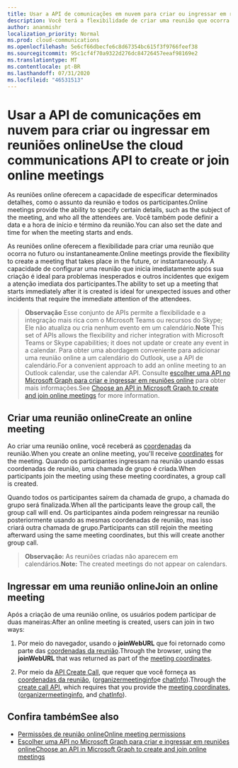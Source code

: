 ```yaml
---
title: Usar a API de comunicações em nuvem para criar ou ingressar em reuniões online
description: Você terá a flexibilidade de criar uma reunião que ocorra no futuro ou instantaneamente
author: ananmishr
localization_priority: Normal
ms.prod: cloud-communications
ms.openlocfilehash: 5e6cf66dbecfe6c8d67354bc615f3f9766feef38
ms.sourcegitcommit: 95c1cf4f70a9322d276dc84726457eeaf98169e2
ms.translationtype: MT
ms.contentlocale: pt-BR
ms.lasthandoff: 07/31/2020
ms.locfileid: "46531513"
---
```

# <a name="use-the-cloud-communications-api-to-create-or-join-online-meetings"></a><span data-ttu-id="db144-103">Usar a API de comunicações em nuvem para criar ou ingressar em reuniões online</span><span class="sxs-lookup"><span data-stu-id="db144-103">Use the cloud communications API to create or join online meetings</span></span>

<span data-ttu-id="db144-104">As reuniões online oferecem a capacidade de especificar determinados detalhes, como o assunto da reunião e todos os participantes.</span><span class="sxs-lookup"><span data-stu-id="db144-104">Online meetings provide the ability to specify certain details, such as the subject of the meeting, and who all the attendees are.</span></span> <span data-ttu-id="db144-105">Você também pode definir a data e a hora de início e término da reunião.</span><span class="sxs-lookup"><span data-stu-id="db144-105">You can also set the date and time for when the meeting starts and ends.</span></span>

<span data-ttu-id="db144-106">As reuniões online oferecem a flexibilidade para criar uma reunião que ocorra no futuro ou instantaneamente.</span><span class="sxs-lookup"><span data-stu-id="db144-106">Online meetings provide the flexibility to create a meeting that takes place in the future, or instantaneously.</span></span> <span data-ttu-id="db144-107">A capacidade de configurar uma reunião que inicia imediatamente após sua criação é ideal para problemas inesperados e outros incidentes que exigem a atenção imediata dos participantes.</span><span class="sxs-lookup"><span data-stu-id="db144-107">The ability to set up a meeting that starts immediately after it is created is ideal for unexpected issues and other incidents that require the immediate attention of the attendees.</span></span>

> <span data-ttu-id="db144-108">**Observação** Esse conjunto de APIs permite a flexibilidade e a integração mais rica com o Microsoft Teams ou recursos do Skype; Ele não atualiza ou cria nenhum evento em um calendário.</span><span class="sxs-lookup"><span data-stu-id="db144-108">**Note** This set of APIs allows the flexibility and richer integration with Microsoft Teams or Skype capabilities; it does not update or create any event in a calendar.</span></span> <span data-ttu-id="db144-109">Para obter uma abordagem conveniente para adicionar uma reunião online a um calendário do Outlook, use a API de calendário.</span><span class="sxs-lookup"><span data-stu-id="db144-109">For a convenient approach to add an online meeting to an Outlook calendar, use the calendar API.</span></span> <span data-ttu-id="db144-110">Consulte [escolher uma API no Microsoft Graph para criar e ingressar em reuniões online](choose-online-meeting-api.md) para obter mais informações.</span><span class="sxs-lookup"><span data-stu-id="db144-110">See [Choose an API in Microsoft Graph to create and join online meetings](choose-online-meeting-api.md) for more information.</span></span>

## <a name="create-an-online-meeting"></a><span data-ttu-id="db144-111">Criar uma reunião online</span><span class="sxs-lookup"><span data-stu-id="db144-111">Create an online meeting</span></span>

<span data-ttu-id="db144-112">Ao criar uma reunião online, você receberá as [coordenadas](/graph/api/resources/onlinemeeting) da reunião.</span><span class="sxs-lookup"><span data-stu-id="db144-112">When you create an online meeting, you'll receive [coordinates](/graph/api/resources/onlinemeeting) for the meeting.</span></span> <span data-ttu-id="db144-113">Quando os participantes ingressam na reunião usando essas coordenadas de reunião, uma chamada de grupo é criada.</span><span class="sxs-lookup"><span data-stu-id="db144-113">When participants join the meeting using these meeting coordinates, a group call is created.</span></span>

<span data-ttu-id="db144-114">Quando todos os participantes saírem da chamada de grupo, a chamada do grupo será finalizada.</span><span class="sxs-lookup"><span data-stu-id="db144-114">When all the participants leave the group call, the group call will end.</span></span> <span data-ttu-id="db144-115">Os participantes ainda podem reingressar na reunião posteriormente usando as mesmas coordenadas de reunião, mas isso criará outra chamada de grupo.</span><span class="sxs-lookup"><span data-stu-id="db144-115">Participants can still rejoin the meeting afterward using the same meeting coordinates, but this will create another group call.</span></span>

><span data-ttu-id="db144-116">**Observação:** As reuniões criadas não aparecem em calendários.</span><span class="sxs-lookup"><span data-stu-id="db144-116">**Note:** The created meetings do not appear on calendars.</span></span>

## <a name="join-an-online-meeting"></a><span data-ttu-id="db144-117">Ingressar em uma reunião online</span><span class="sxs-lookup"><span data-stu-id="db144-117">Join an online meeting</span></span>
<span data-ttu-id="db144-118">Após a criação de uma reunião online, os usuários podem participar de duas maneiras:</span><span class="sxs-lookup"><span data-stu-id="db144-118">After an online meeting is created, users can join in two ways:</span></span>

1. <span data-ttu-id="db144-119">Por meio do navegador, usando o **joinWebURL** que foi retornado como parte das [coordenadas da reunião](/graph/api/resources/onlinemeeting).</span><span class="sxs-lookup"><span data-stu-id="db144-119">Through the browser, using the **joinWebURL** that was returned as part of the [meeting coordinates](/graph/api/resources/onlinemeeting).</span></span>

2. <span data-ttu-id="db144-120">Por meio da [API Create Call](/graph/api/application-post-calls#example-5-join-scheduled-meeting-with-service-hosted-media), que requer que você forneça as [coordenadas da reunião](/graph/api/resources/onlinemeeting), ([organizermeetinginfo](/graph/api/resources/organizermeetinginfo)e [chatInfo](/graph/api/resources/chatinfo)).</span><span class="sxs-lookup"><span data-stu-id="db144-120">Through the [create call API](/graph/api/application-post-calls#example-5-join-scheduled-meeting-with-service-hosted-media), which requires that you provide the [meeting coordinates](/graph/api/resources/onlinemeeting), ([organizermeetinginfo](/graph/api/resources/organizermeetinginfo), and [chatInfo](/graph/api/resources/chatinfo)).</span></span>

## <a name="see-also"></a><span data-ttu-id="db144-121">Confira também</span><span class="sxs-lookup"><span data-stu-id="db144-121">See also</span></span>

- [<span data-ttu-id="db144-122">Permissões de reunião online</span><span class="sxs-lookup"><span data-stu-id="db144-122">Online meeting permissions</span></span>](/graph/permissions-reference#online-meetings-permissions)
- [<span data-ttu-id="db144-123">Escolher uma API no Microsoft Graph para criar e ingressar em reuniões online</span><span class="sxs-lookup"><span data-stu-id="db144-123">Choose an API in Microsoft Graph to create and join online meetings</span></span>](choose-online-meeting-api.md)
